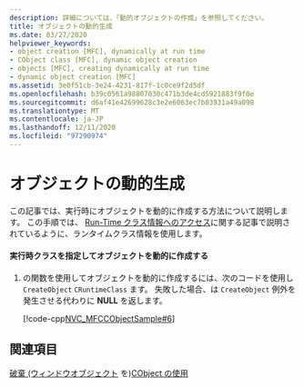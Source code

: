 ```yaml
---
description: 詳細については、「動的オブジェクトの作成」を参照してください。
title: オブジェクトの動的生成
ms.date: 03/27/2020
helpviewer_keywords:
- object creation [MFC], dynamically at run time
- CObject class [MFC], dynamic object creation
- objects [MFC], creating dynamically at run time
- dynamic object creation [MFC]
ms.assetid: 3e0f51cb-3e24-4231-817f-1c0ce9f2d5df
ms.openlocfilehash: b39c0561a98807030c471b3de4cd5921883f9f0e
ms.sourcegitcommit: d6af41e42699628c3e2e6063ec7b03931a49a098
ms.translationtype: MT
ms.contentlocale: ja-JP
ms.lasthandoff: 12/11/2020
ms.locfileid: "97290974"
---
```

# <a name="dynamic-object-creation"></a>オブジェクトの動的生成

この記事では、実行時にオブジェクトを動的に作成する方法について説明します。 この手順では、 [Run-Time クラス情報へのアクセス](accessing-run-time-class-information.md)に関する記事で説明されているように、ランタイムクラス情報を使用します。

#### <a name="dynamically-create-an-object-given-its-run-time-class"></a>実行時クラスを指定してオブジェクトを動的に作成する

1. の関数を使用してオブジェクトを動的に作成するには、次のコードを使用し `CreateObject` `CRuntimeClass` ます。 失敗した場合、は `CreateObject` 例外を発生させる代わりに **NULL** を返します。

   [!code-cpp[NVC_MFCCObjectSample#6](codesnippet/cpp/dynamic-object-creation_1.cpp)]

## <a name="see-also"></a>関連項目

[破棄 (ウィンドウオブジェクト](tn017-destroying-window-objects.md) 
 を)[CObject の使用](using-cobject.md)
